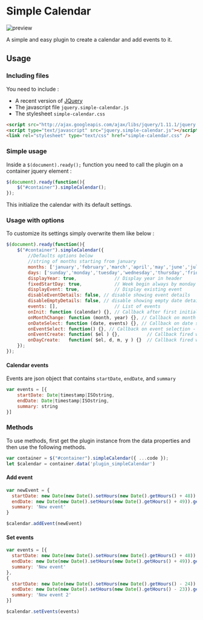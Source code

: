 # Simple Calendar
![preview](assets/simple-calendar.gif)

A simple and easy plugin to create a calendar and add events to it.

## Usage

### Including files

You need to include :
- A recent version of [JQuery](https://jquery.com/)
- The javascript file ``jquery.simple-calendar.js``
- The stylesheet ``simple-calendar.css``

```html
<script src="http://ajax.googleapis.com/ajax/libs/jquery/1.11.1/jquery.min.js"></script>
<script type="text/javascript" src="jquery.simple-calendar.js"></script>
<link rel="stylesheet" type="text/css" href="simple-calendar.css" />
```

### Simple usage
Inside a ``$(document).ready();`` function you need to call the plugin on a container jquery element :
```javascript
$(document).ready(function(){
    $("#container").simpleCalendar();
});
```

This initialize the calendar with its default settings.

### Usage with options

To customize its settings simply overwrite them like below :

```javascript
$(document).ready(function(){
    $("#container").simpleCalendar({
        //Defaults options below
        //string of months starting from january
        months: ['january','february','march','april','may','june','july','august','september','october','november','december'],
        days: ['sunday','monday','tuesday','wednesday','thursday','friday','saturday'],
        displayYear: true,              // Display year in header
        fixedStartDay: true,            // Week begin always by monday or by day set by number 0 = sunday, 7 = saturday, false = month always begin by first day of the month
        displayEvent: true,             // Display existing event
        disableEventDetails: false, // disable showing event details
        disableEmptyDetails: false, // disable showing empty date details
        events: [],                     // List of events
        onInit: function (calendar) {}, // Callback after first initialization
        onMonthChange: function (month, year) {}, // Callback on month change
        onDateSelect: function (date, events) {}, // Callback on date selection
        onEventSelect: function() {}, // Callback on event selection - use $(this).data('event') to access the event
        onEventCreate: function( $el ) {},          // Callback fired when an HTML event is created - see $(this).data('event')
        onDayCreate:   function( $el, d, m, y ) {}  // Callback fired when an HTML day is created   - see $(this).data('today'), .data('todayEvents')
    });
});
```

#### Calendar events

Events are json object that contains `startDate`, `endDate`, and `summary`
```javascript
var events = [{
    startDate: Date|timestamp|ISOstring,
    endDate: Date|timestamp|ISOstring,
    summary: string
}]
```

### Methods

To use methods, first get the plugin instance from the data properties and then use the following methods.
```javascript
var container = $("#container").simpleCalendar({ ...code });
let $calendar = container.data('plugin_simpleCalendar')
```

#### Add event
```javascript
var newEvent = {
  startDate: new Date(new Date().setHours(new Date().getHours() + 48)).toISOString(),
  endDate: new Date(new Date().setHours(new Date().getHours() + 49)).getTime(),
  summary: 'New event'
}

$calendar.addEvent(newEvent)
```

#### Set events
```javascript
var events = [{
  startDate: new Date(new Date().setHours(new Date().getHours() + 48)).toISOString(),
  endDate: new Date(new Date().setHours(new Date().getHours() + 49)).getTime(),
  summary: 'New event'
},
{
  startDate: new Date(new Date().setHours(new Date().getHours() - 24)).toISOString(),
  endDate: new Date(new Date().setHours(new Date().getHours() - 23)).getTime(),
  summary: 'New event 2'
}]

$calendar.setEvents(events)
```
